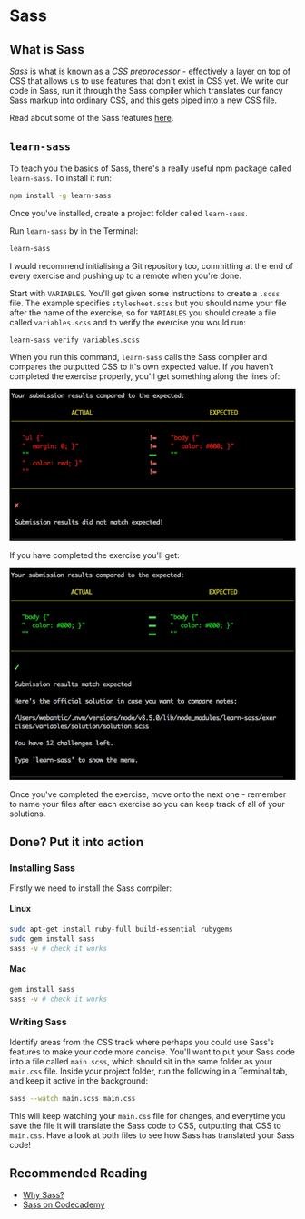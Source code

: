# Sass

## What is Sass

_Sass_ is what is known as a _CSS preprocessor_ - effectively a layer on top of CSS that allows us to use features that don't exist in CSS yet. We write our code in Sass, run it through the Sass compiler which translates our fancy Sass markup into ordinary CSS, and this gets piped into a new CSS file.

Read about some of the Sass features [here](https://sass-lang.com/guide).

## `learn-sass`

To teach you the basics of Sass, there's a really useful npm package called `learn-sass`. To install it run:

```bash
npm install -g learn-sass
```

Once you've installed, create a project folder called `learn-sass`.

Run `learn-sass` by in the Terminal:

```bash
learn-sass
```

I would recommend initialising a Git repository too, committing at the end of every exercise and pushing up to a remote when you're done.

Start with `VARIABLES`. You'll get given some instructions to create a `.scss` file. The example specifies `stylesheet.scss` but you should name your file after the name of the exercise, so for `VARIABLES` you should create a file called `variables.scss` and to verify the exercise you would run:

```bash
learn-sass verify variables.scss
```

When you run this command, `learn-sass` calls the Sass compiler and compares the outputted CSS to it's own expected value. If you haven't completed the exercise properly, you'll get something along the lines of:

![Fail](images/fail.png)

If you have completed the exercise you'll get:

![Success](images/success.png)

Once you've completed the exercise, move onto the next one - remember to name your files after each exercise so you can keep track of all of your solutions.

## Done? Put it into action

### Installing Sass

Firstly we need to install the Sass compiler:

#### Linux

```bash
sudo apt-get install ruby-full build-essential rubygems
sudo gem install sass
sass -v # check it works
```

#### Mac

```bash
gem install sass
sass -v # check it works
```

### Writing Sass

Identify areas from the CSS track where perhaps you could use Sass's features to make your code more concise. You'll want to put your Sass code into a file called `main.scss`, which should sit in the same folder as your `main.css` file. Inside your project folder, run the following in a Terminal tab, and keep it active in the background:

```bash
sass --watch main.scss main.css
```

This will keep watching your `main.css` file for changes, and everytime you save the file it will translate the Sass code to CSS, outputting that CSS to `main.css`. Have a look at both files to see how Sass has translated your Sass code!

## Recommended Reading

- [Why Sass?](https://alistapart.com/article/why-sass)
- [Sass on Codecademy](https://www.codecademy.com/learn/learn-sass)
